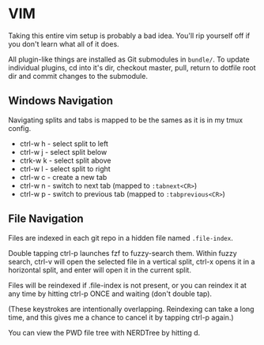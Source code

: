 # VIM

Taking this entire vim setup is probably a bad idea. You'll rip
yourself off if you don't learn what all of it does.

All plugin-like things are installed as Git submodules in `bundle/`.
To update individual plugins, cd into it's dir, checkout master,
pull, return to dotfile root dir and commit changes to the submodule.

## Windows Navigation

Navigating splits and tabs is mapped to be the sames as it is in my tmux config.

* ctrl-w h - select split to left
* ctrl-w j - select split below
* ctrk-w k - select split above
* ctrl-w l - select split to right
* ctrl-w c - create a new tab
* ctrl-w n - switch to next tab (mapped to `:tabnext<CR>`)
* ctrl-w p - switch to previous tab (mapped to `:tabprevious<CR>`)

## File Navigation

Files are indexed in each git repo in a hidden file named `.file-index`.

Double tapping ctrl-p launches fzf to fuzzy-search them. Within fuzzy search,
ctrl-v will open the selected file in a vertical split, ctrl-x opens it in a
horizontal split, and enter will open it in the current split.

Files will be reindexed if .file-index is not present, or you can reindex it at
any time by hitting ctrl-p ONCE and waiting (don't double tap).

(These keystrokes are intentionally overlapping. Reindexing can take a long
time, and this gives me a chance to cancel it by tapping ctrl-p again.)

You can view the PWD file tree with NERDTree by hitting <Leader>d.
